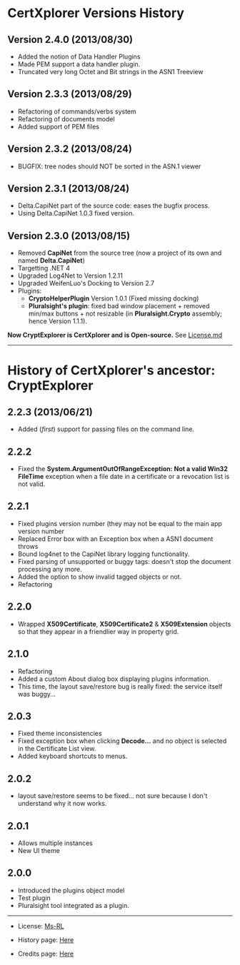 CertXplorer Versions History
============================

Version 2.4.0 (2013/08/30)
-------------------------
* Added the notion of Data Handler Plugins
* Made PEM support a data handler plugin.
* Truncated very long Octet and Bit strings in the ASN1 Treeview

Version 2.3.3 (2013/08/29)
--------------------------
* Refactoring of commands/verbs system
* Refactoring of documents model
* Added support of PEM files

Version 2.3.2 (2013/08/24)
--------------------------
* BUGFIX: tree nodes should NOT be sorted in the ASN.1 viewer

Version 2.3.1 (2013/08/24)
--------------------------
* Delta.CapiNet part of the source code: eases the bugfix process.
* Using Delta.CapiNet 1.0.3 fixed version.

Version 2.3.0 (2013/08/15)
--------------------------
* Removed **CapiNet** from the source tree (now a project of its own and named **Delta.CapiNet**)
* Targetting .NET 4
* Upgraded Log4Net to Version 1.2.11
* Upgraded WeifenLuo's Docking to Version 2.7
* Plugins: 
	* **CryptoHelperPlugin** Version 1.0.1 (Fixed missing docking)
	* **Pluralsight's plugin**: fixed bad window placement + removed min/max buttons + not resizable (in **Pluralsight.Crypto** assembly; hence Version 1.1.1). 

**Now CryptExplorer is CertXplorer and is Open-source.** See [License.md](./License.md)

-----------------------------------------------------------------------------------------

History of CertXplorer's ancestor: CryptExplorer
================================================

2.2.3 (2013/06/21)
------------------
* Added (_first_) support for passing files on the command line.

2.2.2
-----
* Fixed the **System.ArgumentOutOfRangeException: Not a valid Win32 FileTime** exception when a file date in a certificate or a revocation list is not valid.

2.2.1
-----
* Fixed plugins version number (they may not be equal to the main app version number
* Replaced Error box with an Exception box when a ASN1 document throws
* Bound log4net to the CapiNet library logging functionality.
* Fixed parsing of unsupported or buggy tags: doesn't stop the document processing any more.
* Added the option to show invalid tagged objects or not.
* Refactoring

2.2.0
-----
* Wrapped **X509Certificate**, **X509Certificate2** & **X509Extension** objects so that they appear in a friendlier way in property grid. 

2.1.0
-----
* Refactoring
* Added a custom About dialog box displaying plugins information.
* This time, the layout save/restore bug is really fixed: the service itself was buggy...  

2.0.3
-----
* Fixed theme inconsistencies
* Fixed exception box when clicking **Decode...** and no object is selected in the Certificate List view.
* Added keyboard shortcuts to menus.

2.0.2
-----
* layout save/restore seems to be fixed... not sure because I don't understand why it now works.

2.0.1
-----
* Allows multiple instances
* New UI theme

2.0.0
-----
* Introduced the plugins object model
* Test plugin
* Pluralsight tool integrated as a plugin.

-----------------------------------------------------------------------------------------
* License: [Ms-RL][msrl]
* History page: [Here][history]
* Credits page: [Here][credits]

  [msrl]: License.md "MS-RL License"
  [history]: History.md "History"
  [credits]: Credits.md "Credits"